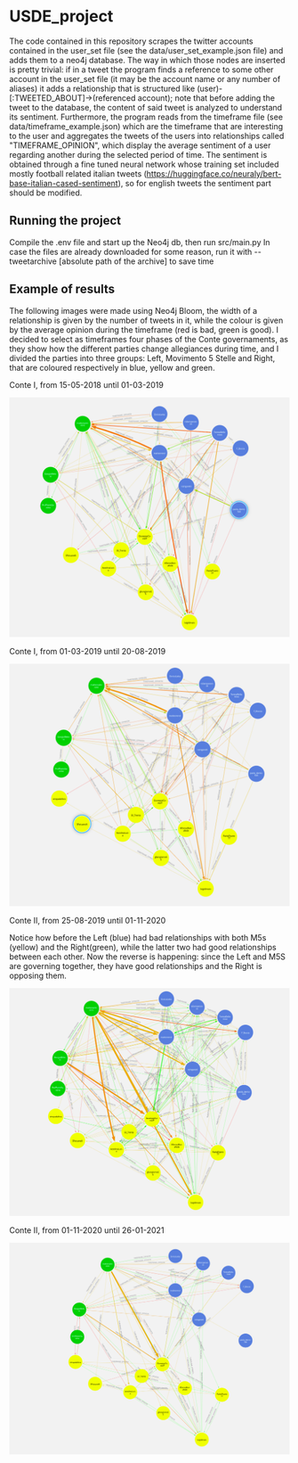 # USDE_project

The code contained in this repository scrapes the twitter accounts contained in the user_set file (see the data/user_set_example.json file) and adds them to a neo4j database. The way in which those nodes are inserted is pretty trivial: if in a tweet the program finds a reference to some other account in the user_set file (it may be the account name or any number of aliases) it adds a relationship that is structured like (user)-[:TWEETED_ABOUT]->(referenced account); note that before adding the tweet to the database, the content of said tweet is analyzed to understand its sentiment. 
Furthermore, the program reads from the timeframe file (see data/timeframe_example.json) which are the timeframe that are interesting to the user and aggregates the tweets of the users into relationships called "TIMEFRAME_OPINION", which display the average sentiment of a user regarding another during the selected period of time.
The sentiment is obtained through a fine tuned neural network whose training set included mostly football related italian tweets (https://huggingface.co/neuraly/bert-base-italian-cased-sentiment), so for english tweets the sentiment part should be modified. 

## Running the project
Compile the .env file and start up the Neo4j db, then run src/main.py
In case the files are already downloaded for some reason, run it with --tweetarchive [absolute path of the archive] to save time

## Example of results

The following images were made using Neo4j Bloom, the width of a relationship is given by the number of tweets in it, while the colour is given by the average opinion during the timeframe (red is bad, green is good).
I decided to select as timeframes four phases of the Conte governaments, as they show how the different parties change allegiances during time, and I divided the parties into three groups: Left, Movimento 5 Stelle and Right, that are coloured respectively in blue, yellow and green.

Conte I, from 15-05-2018 until 01-03-2019

![Conte I-1](data/img/Conte1-1.png)

Conte I, from 01-03-2019 until 20-08-2019

![Conte I-2](data/img/Conte1-2.png)

Conte II, from 25-08-2019 until 01-11-2020

Notice how before the Left (blue) had bad relationships with both M5s (yellow) and the Right(green), while the latter two had good relationships between each other. Now the reverse is happening: since the Left and M5S are governing together, they have good relationships and the Right is opposing them. 

![Conte II-1](data/img/Conte2-1.png)

Conte II, from 01-11-2020 until 26-01-2021

![Conte II-1](data/img/Conte2-2.png)
